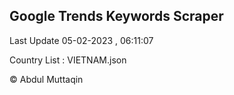 

## Google Trends Keywords Scraper 
 
Last Update 05-02-2023 , 06:11:07

Country List :
VIETNAM.json



© Abdul Muttaqin 
